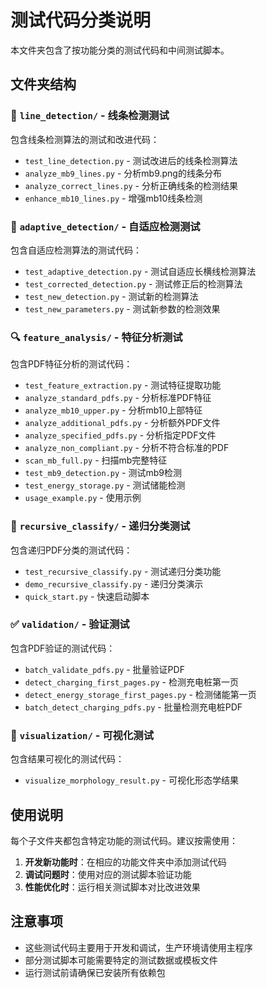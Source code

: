 # 测试代码分类说明

本文件夹包含了按功能分类的测试代码和中间测试脚本。

## 文件夹结构

### 📏 `line_detection/` - 线条检测测试
包含线条检测算法的测试和改进代码：
- `test_line_detection.py` - 测试改进后的线条检测算法
- `analyze_mb9_lines.py` - 分析mb9.png的线条分布
- `analyze_correct_lines.py` - 分析正确线条的检测结果
- `enhance_mb10_lines.py` - 增强mb10线条检测

### 🔄 `adaptive_detection/` - 自适应检测测试
包含自适应检测算法的测试代码：
- `test_adaptive_detection.py` - 测试自适应长横线检测算法
- `test_corrected_detection.py` - 测试修正后的检测算法
- `test_new_detection.py` - 测试新的检测算法
- `test_new_parameters.py` - 测试新参数的检测效果

### 🔍 `feature_analysis/` - 特征分析测试
包含PDF特征分析的测试代码：
- `test_feature_extraction.py` - 测试特征提取功能
- `analyze_standard_pdfs.py` - 分析标准PDF特征
- `analyze_mb10_upper.py` - 分析mb10上部特征
- `analyze_additional_pdfs.py` - 分析额外PDF文件
- `analyze_specified_pdfs.py` - 分析指定PDF文件
- `analyze_non_compliant.py` - 分析不符合标准的PDF
- `scan_mb_full.py` - 扫描mb完整特征
- `test_mb9_detection.py` - 测试mb9检测
- `test_energy_storage.py` - 测试储能检测
- `usage_example.py` - 使用示例

### 🔄 `recursive_classify/` - 递归分类测试
包含递归PDF分类的测试代码：
- `test_recursive_classify.py` - 测试递归分类功能
- `demo_recursive_classify.py` - 递归分类演示
- `quick_start.py` - 快速启动脚本

### ✅ `validation/` - 验证测试
包含PDF验证的测试代码：
- `batch_validate_pdfs.py` - 批量验证PDF
- `detect_charging_first_pages.py` - 检测充电桩第一页
- `detect_energy_storage_first_pages.py` - 检测储能第一页
- `batch_detect_charging_pdfs.py` - 批量检测充电桩PDF

### 🎨 `visualization/` - 可视化测试
包含结果可视化的测试代码：
- `visualize_morphology_result.py` - 可视化形态学结果

## 使用说明

每个子文件夹都包含特定功能的测试代码。建议按需使用：

1. **开发新功能时**：在相应的功能文件夹中添加测试代码
2. **调试问题时**：使用对应的测试脚本验证功能
3. **性能优化时**：运行相关测试脚本对比改进效果

## 注意事项

- 这些测试代码主要用于开发和调试，生产环境请使用主程序
- 部分测试脚本可能需要特定的测试数据或模板文件
- 运行测试前请确保已安装所有依赖包

